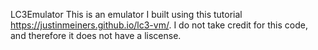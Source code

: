 LC3Emulator
This is an emulator I built using this tutorial https://justinmeiners.github.io/lc3-vm/.
I do not take credit for this code, and therefore it does not have a liscense.
